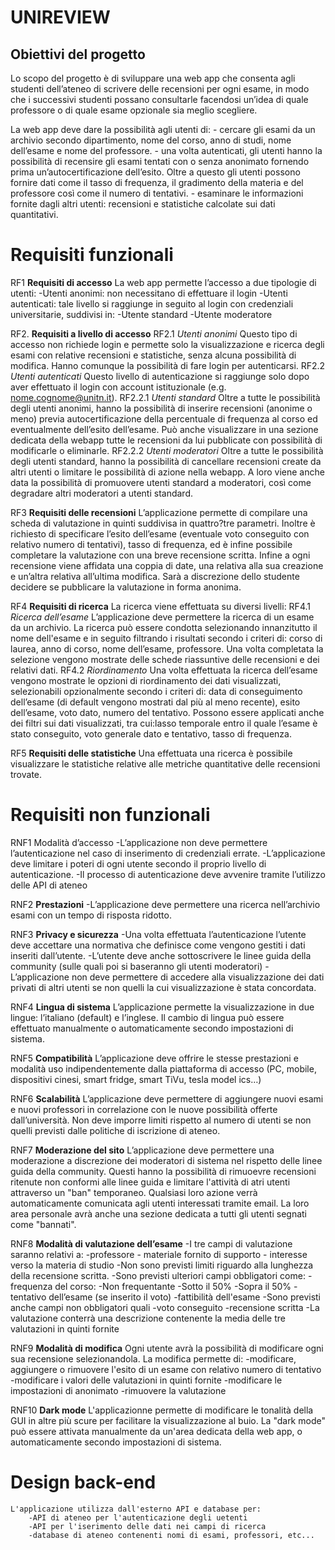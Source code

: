 # UNIREVIEW
## Obiettivi del progetto

Lo scopo del progetto è di sviluppare una web app che consenta agli studenti dell’ateneo di scrivere delle recensioni per ogni esame, in modo che i successivi studenti possano consultarle facendosi un’idea di quale professore o di quale esame opzionale sia meglio scegliere.

La web app deve dare la possibilità agli utenti di:
	- cercare gli esami da un archivio secondo dipartimento, nome del corso, anno di studi, nome dell’esame e nome del professore.
	- una volta autenticati, gli utenti hanno la possibilità di recensire gli esami tentati con o senza anonimato fornendo prima un’autocertificazione dell’esito. Oltre a questo gli utenti possono fornire dati come il tasso di frequenza, il gradimento della materia e del professore così come il numero di tentativi.
	- esaminare le informazioni fornite dagli altri utenti: recensioni e statistiche calcolate sui dati quantitativi.

# **Requisiti funzionali**

RF1 **Requisiti di accesso**
	La web app permette l’accesso a due tipologie di utenti:
		-Utenti anonimi:
			non necessitano di effettuare il login
		-Utenti autenticati:
			tale livello si raggiunge in seguito al login con credenziali universitarie, suddivisi in:
				-Utente standard
				-Utente moderatore
	
RF2. **Requisiti a livello di accesso**
RF2.1 *Utenti anonimi*
	Questo tipo di accesso non richiede login e permette solo la visualizzazione e ricerca degli esami con relative recensioni e statistiche, senza alcuna possibilità di modifica. Hanno comunque la possibilità di fare login per autenticarsi.
RF2.2 *Utenti autenticati*
	Questo livello di autenticazione si raggiunge solo dopo aver effettuato il login con account istituzionale (e.g. nome.cognome@unitn.it). 
	RF2.2.1 *Utenti standard* 
		Oltre a tutte le possibilità degli utenti anonimi, hanno la possibilità di inserire recensioni (anonime o meno) previa autocertificazione della percentuale di frequenza al corso ed eventualmente dell’esito dell’esame. 
		Può anche visualizzare in una sezione dedicata della webapp tutte le recensioni da lui pubblicate con possibilità di modificarle o eliminarle.
	RF2.2.2 *Utenti moderatori*
		Oltre a tutte le possibilità degli utenti standard, hanno la possibilità di cancellare recensioni create da altri utenti o limitare le possibilità di azione nella webapp. A loro viene anche data la possibilità di promuovere utenti standard a moderatori, così come degradare altri moderatori a utenti standard.

RF3 **Requisiti delle recensioni**
	L’applicazione permette di compilare una scheda di valutazione in quinti suddivisa in quattro?tre parametri. Inoltre è richiesto di specificare l’esito dell’esame (eventuale voto conseguito con relativo numero di tentativi), tasso di frequenza, ed è infine possibile completare la valutazione con una breve recensione scritta.
	Infine a ogni recensione viene affidata una coppia di date, una relativa alla sua creazione e un’altra relativa all’ultima modifica.
	Sarà a discrezione dello studente decidere se pubblicare la valutazione in forma anonima.

RF4 **Requisiti di ricerca**
	La ricerca viene effettuata su diversi livelli:
	RF4.1 *Ricerca dell’esame*
		L’applicazione deve permettere la ricerca di un esame da un archivio. La ricerca può essere condotta selezionando innanzitutto il nome dell'esame e in seguito filtrando i risultati secondo i criteri di: corso di laurea, anno di corso, nome dell’esame, professore. Una volta completata la selezione vengono mostrate delle schede riassuntive delle recensioni e dei relativi dati.
	RF4.2 *Riordinamento*
		Una volta effettuata la ricerca dell’esame vengono mostrate le opzioni di riordinamento dei dati visualizzati, selezionabili opzionalmente secondo i criteri di: data di conseguimento dell’esame (di default vengono mostrati dal più al meno recente), esito dell’esame, voto dato, numero del tentativo.
		Possono essere applicati anche dei filtri sui dati visualizzati, tra cui:lasso temporale entro il quale l’esame è stato conseguito, voto generale dato e tentativo, tasso di frequenza.

RF5 **Requisiti delle statistiche**
	Una effettuata una ricerca è possibile visualizzare le statistiche relative alle metriche quantitative delle recensioni trovate.



# **Requisiti non funzionali**

RNF1 Modalità d’accesso
	-L’applicazione non deve permettere l’autenticazione nel caso di inserimento di credenziali errate.
	-L’applicazione deve limitare i poteri di ogni utente secondo il proprio livello di autenticazione.
	-Il processo di autenticazione deve avvenire tramite l’utilizzo delle API di ateneo

RNF2 **Prestazioni**
	-L’applicazione deve permettere una ricerca nell’archivio esami con un tempo di risposta ridotto.

RNF3 **Privacy e sicurezza**
	-Una volta effettuata l’autenticazione l’utente deve accettare una normativa che definisce come vengono gestiti i dati inseriti dall’utente.
	-L’utente deve anche sottoscrivere le linee guida della community (sulle quali poi si baseranno gli utenti moderatori)
	-L’applicazione non deve permettere di accedere alla visualizzazione dei dati privati di altri utenti se non quelli la cui visualizzazione è stata concordata.

RNF4 **Lingua di sistema**
	L’applicazione permette la visualizzazione in due lingue: l’italiano (default) e l’inglese. Il cambio di lingua può essere effettuato manualmente o automaticamente secondo impostazioni di sistema.

RNF5 **Compatibilità**
	L’applicazione deve offrire le stesse prestazioni e modalità uso indipendentemente dalla piattaforma di accesso (PC, mobile, dispositivi cinesi, smart fridge, smart TiVu, tesla model ics…)

RNF6 **Scalabilità**
	L’applicazione deve permettere di aggiungere nuovi esami e nuovi professori in correlazione con le nuove possibilità offerte dall’università.
	Non deve imporre limiti rispetto al numero di utenti se non quelli previsti dalle politiche di iscrizione di ateneo.

RNF7 **Moderazione del sito**
	L’applicazione deve permettere una moderazione a discrezione dei moderatori di sistema nel rispetto delle linee guida della community. Questi hanno la possibilità di rimuoevre recensioni ritenute non conformi alle linee guida e limitare l'attività di atri utenti attraverso un "ban" temporaneo. Qualsiasi loro azione verrà automaticamente comunicata agli utenti interessati tramite email. La loro area personale avrà anche una sezione dedicata a tutti gli utenti segnati come "bannati".

RNF8 **Modalità di valutazione dell’esame**
	-I tre campi di valutazione saranno relativi a:
		-professore
		- materiale fornito di supporto
		- interesse verso la materia di studio
	-Non sono previsti limiti riguardo alla lunghezza della recensione scritta.
	-Sono previsti ulteriori campi obbligatori come:
		-frequenza del corso:
			-Non frequentante 
			-Sotto il 50% 
			-Sopra il 50%
		-tentativo dell’esame (se inserito il voto)
		-fattibilità dell'esame
	-Sono previsti anche campi non obbligatori quali
		-voto conseguito
		-recensione scritta
	-La valutazione conterrà una descrizione contenente la media delle tre valutazioni in quinti fornite

RNF9 **Modalità di modifica**
	Ogni utente avrà la possibilità di modificare ogni sua recensione selezionandola. La modifica permette di:
		-modificare, aggiungere o rimuovere l'esito di un esame con relativo numero di tentativo
		-modificare i valori delle valutazioni in quinti fornite
		-modificare le impostazioni di anonimato
		-rimuovere la valutazione

RNF10 **Dark mode**
	L'applicazionne permette di modificare le tonalità della GUI in altre più scure per facilitare la visualizzazione al buio.
	La "dark mode" può essere attivata manualmente da un'area dedicata della web app, o automaticamente secondo impostazioni di sistema.


# **Design back-end**
	L'applicazione utilizza dall'esterno API e database per:
		-API di ateneo per l'autenticazione degli uetenti
		-API per l'iserimento delle dati nei campi di ricerca
		-database di ateneo contenenti nomi di esami, professori, etc...

